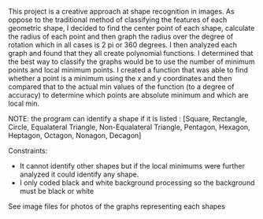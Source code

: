 This project is a creative approach at shape recognition in images.
As oppose to the traditional method of classifying the features of each geometric shape, I decided to find the center point of each shape,
calculate the radius of each point and then graph the radius over the degree of rotation which in all cases is 2 pi or 360 degrees. 
I then analyzed each graph and found that they all create polynomial functions. I determined that the best way to classify the graphs would
be to use the number of minimum points and local minimum points. I created a function that was able to find whether a point is a minimum 
using the x and y coordinates and then compared that to the actual min values of the function (to a degree of accuracy) to determine which 
points are absolute minimum and which are local min.

NOTE: the program can identify a shape if it is listed :
[Square, Rectangle, Circle, Equalateral Triangle, Non-Equalateral Triangle, Pentagon,
Hexagon, Heptagon, Octagon, Nonagon, Decagon]

Constraints:
- It cannot identify other shapes but if the local minimums were further analyzed it could identify any shape.
- I only coded black and white background processing so the background must be black or white

See image files for photos of the graphs representing each shapes 
